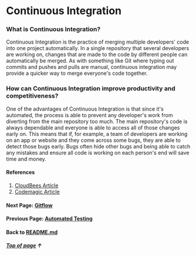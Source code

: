 # Continuous Integration

### What is Continuous Integration?
Continuous Integration is the practice of merging multiple developers' code into one project automatically.
In a single repository that several developers are working on, changes that are made to the code by different people can
automatically be merged. As with something like Git where typing out commits and pushes and pulls are manual, continuous integration may
provide a quicker way to merge everyone's code together.

### How can Continuous Integration improve productivity and competitiveness?
One of the advantages of Continuous Integration is that since it's automated, the process is able to prevent 
any developer's work from diverting from the main repository too much. 
The main repository's code is always dependable and everyone is able to access all of those changes early on.
This means that if, for example, a team of developers are working on an app or website and they come across some bugs, they are able to detect those bugs early.
Bugs often hide other bugs and being able to catch any mistakes and ensure all code is working on each person's end will save time and money.


#### References
1. [CloudBees Article](https://www.cloudbees.com/continuous-delivery/continuous-integration)
2. [Codemagic Article](https://nevercode.io/blog/what-is-continuous-integration-and-how-to-benefit-from-it/)

#### Next Page: [Gitflow](https://github.com/vfm2/is601-miniproject/blob/main/gitflowPage.md)
#### Previous Page: [Automated Testing](https://github.com/vfm2/is601-miniproject/blob/main/autoTest.md)
#### Back to [README.md](https://github.com/vfm2/is601-miniproject/blob/main/README.md)

##### [Top of page](#Continuous-Integration) &#8593;